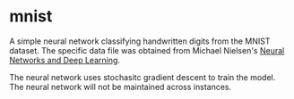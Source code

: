 # mnist

A simple neural network classifying handwritten digits from the MNIST dataset. The specific data file was
obtained from Michael Nielsen's 
[Neural Networks and Deep Learning](https://github.com/mnielsen/neural-networks-and-deep-learning).

The neural network uses stochasitc gradient descent to train the model. The neural network will not be 
maintained across instances.  